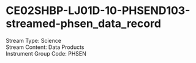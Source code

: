 # CE02SHBP-LJ01D-10-PHSEND103-streamed-phsen_data_record

Stream Type: Science<br>
Stream Content: Data Products<br>
Instrument Group Code: PHSEN<br>
